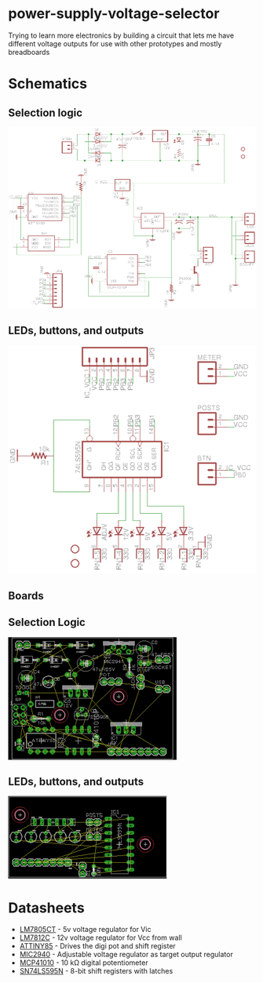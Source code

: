 # power-supply-voltage-selector
Trying to learn more electronics by building a circuit that lets me have different voltage outputs for use with other prototypes and mostly breadboards

# Schematics
## Selection logic
![Logic schematics](https://raw.githubusercontent.com/HokieGeek/power-supply-voltage-selector/master/schematics/voltage-selector-and-output.png)
## LEDs, buttons, and outputs
![LEDs and Buttons](https://raw.githubusercontent.com/HokieGeek/power-supply-voltage-selector/master/schematics/leds-and-buttons.png)

## Boards
## Selection Logic
![Main board](https://raw.githubusercontent.com/HokieGeek/power-supply-voltage-selector/master/schematics/voltage-selector-and-output.brd.png)
## LEDs, buttons, and outputs
![Board of LEDs and Buttons](https://raw.githubusercontent.com/HokieGeek/power-supply-voltage-selector/master/schematics/leds-and-buttons.brd.png)

# Datasheets
* [LM7805CT](http://www.mouser.com/ds/2/149/LM7805-189995.pdf) - 5v voltage regulator for Vic
* [LM7812C](https://www.fairchildsemi.com/datasheets/LM/LM7812.pdf) - 12v voltage regulator for Vcc from wall
* [ATTINY85](http://www.atmel.com/images/atmel-2586-avr-8-bit-microcontroller-attiny25-attiny45-attiny85_datasheet.pdf) - Drives the digi pot and shift register
* [MIC2940](http://www.micrel.com/_PDF/mic2940.pdf) - Adjustable voltage regulator as target output regulator
* [MCP41010](http://ww1.microchip.com/downloads/en/DeviceDoc/11195c.pdf) - 10 kΩ digital potentiometer
* [SN74LS595N](http://www.ti.com/lit/ds/symlink/sn74ls596.pdf) - 8-bit shift registers with latches
